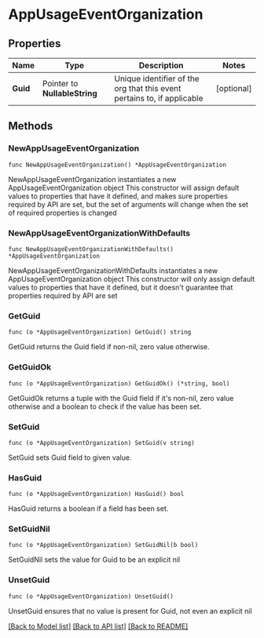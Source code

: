 # AppUsageEventOrganization

## Properties

Name | Type | Description | Notes
------------ | ------------- | ------------- | -------------
**Guid** | Pointer to **NullableString** | Unique identifier of the org that this event pertains to, if applicable | [optional] 

## Methods

### NewAppUsageEventOrganization

`func NewAppUsageEventOrganization() *AppUsageEventOrganization`

NewAppUsageEventOrganization instantiates a new AppUsageEventOrganization object
This constructor will assign default values to properties that have it defined,
and makes sure properties required by API are set, but the set of arguments
will change when the set of required properties is changed

### NewAppUsageEventOrganizationWithDefaults

`func NewAppUsageEventOrganizationWithDefaults() *AppUsageEventOrganization`

NewAppUsageEventOrganizationWithDefaults instantiates a new AppUsageEventOrganization object
This constructor will only assign default values to properties that have it defined,
but it doesn't guarantee that properties required by API are set

### GetGuid

`func (o *AppUsageEventOrganization) GetGuid() string`

GetGuid returns the Guid field if non-nil, zero value otherwise.

### GetGuidOk

`func (o *AppUsageEventOrganization) GetGuidOk() (*string, bool)`

GetGuidOk returns a tuple with the Guid field if it's non-nil, zero value otherwise
and a boolean to check if the value has been set.

### SetGuid

`func (o *AppUsageEventOrganization) SetGuid(v string)`

SetGuid sets Guid field to given value.

### HasGuid

`func (o *AppUsageEventOrganization) HasGuid() bool`

HasGuid returns a boolean if a field has been set.

### SetGuidNil

`func (o *AppUsageEventOrganization) SetGuidNil(b bool)`

 SetGuidNil sets the value for Guid to be an explicit nil

### UnsetGuid
`func (o *AppUsageEventOrganization) UnsetGuid()`

UnsetGuid ensures that no value is present for Guid, not even an explicit nil

[[Back to Model list]](../README.md#documentation-for-models) [[Back to API list]](../README.md#documentation-for-api-endpoints) [[Back to README]](../README.md)


